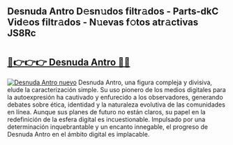 ## Desnuda Antro D𝚎sn𝚞dos filtr𝚊dos - Parts-dkC Vid𝚎os filtr𝚊dos - N𝚞evas f𝚘tos atr𝚊ctivas JS8Rc

# <h2><a href="http://mb4ckg8.tromn.icu/?c=Desnuda+Antro">🔗👉👉👉 Desnuda Antro 🔗🔗</a></h2>

[![Desnuda Antro nuevo](https://i.imgur.com/pEAQMta.gif)](http://mb4ckg8.tromn.icu/?c=Desnuda+Antro)
Desnuda Antro, una figura compleja y divisiva, elude la caracterización simple. Su uso pionero de los medios digitales para la autoexpresión ha cautivado y enfurecido a los observadores, generando debates sobre ética, identidad y la naturaleza evolutiva de las comunidades en línea. Aunque sus planes de futuro no están claros, su papel en la redefinición de la esfera digital es incuestionable. Impulsado por una determinación inquebrantable y un encanto innegable, el progreso de Desnuda Antro en el ámbito digital es implacable.
